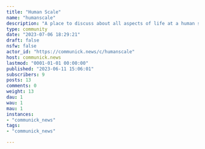 ```yaml
---
title: "Human Scale" 
name: "humanscale"
description: "A place to discuss about all aspects of life at a human scale"
type: community
date: "2023-07-06 18:29:21"
draft: false
nsfw: false
actor_id: "https://communick.news/c/humanscale"
host: communick.news
lastmod: "0001-01-01 00:00:00"
published: "2023-06-11 15:06:01"
subscribers: 9
posts: 13
comments: 0
weight: 13
dau: 1
wau: 1
mau: 1
instances:
- "communick_news"
tags: 
- "communick_news"

---
```

